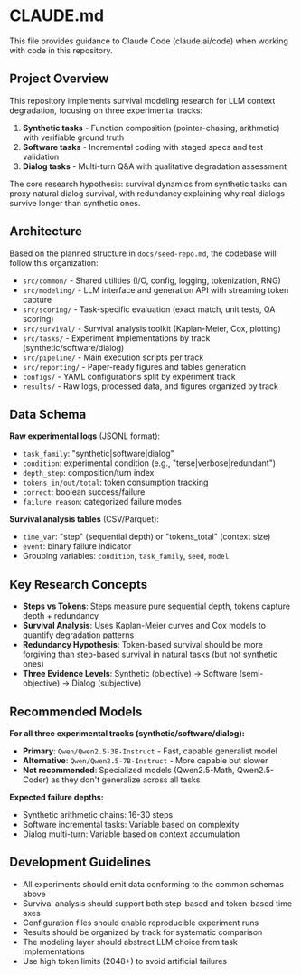 # CLAUDE.md

This file provides guidance to Claude Code (claude.ai/code) when working with code in this repository.

## Project Overview

This repository implements survival modeling research for LLM context degradation, focusing on three experimental tracks:

1. **Synthetic tasks** - Function composition (pointer-chasing, arithmetic) with verifiable ground truth
2. **Software tasks** - Incremental coding with staged specs and test validation
3. **Dialog tasks** - Multi-turn Q&A with qualitative degradation assessment

The core research hypothesis: survival dynamics from synthetic tasks can proxy natural dialog survival, with redundancy explaining why real dialogs survive longer than synthetic ones.

## Architecture

Based on the planned structure in `docs/seed-repo.md`, the codebase will follow this organization:

- `src/common/` - Shared utilities (I/O, config, logging, tokenization, RNG)
- `src/modeling/` - LLM interface and generation API with streaming token capture
- `src/scoring/` - Task-specific evaluation (exact match, unit tests, QA scoring)
- `src/survival/` - Survival analysis toolkit (Kaplan-Meier, Cox, plotting)
- `src/tasks/` - Experiment implementations by track (synthetic/software/dialog)
- `src/pipeline/` - Main execution scripts per track
- `src/reporting/` - Paper-ready figures and tables generation
- `configs/` - YAML configurations split by experiment track
- `results/` - Raw logs, processed data, and figures organized by track

## Data Schema

**Raw experimental logs** (JSONL format):
- `task_family`: "synthetic|software|dialog"
- `condition`: experimental condition (e.g., "terse|verbose|redundant")
- `depth_step`: composition/turn index
- `tokens_in/out/total`: token consumption tracking
- `correct`: boolean success/failure
- `failure_reason`: categorized failure modes

**Survival analysis tables** (CSV/Parquet):
- `time_var`: "step" (sequential depth) or "tokens_total" (context size)
- `event`: binary failure indicator
- Grouping variables: `condition`, `task_family`, `seed`, `model`

## Key Research Concepts

- **Steps vs Tokens**: Steps measure pure sequential depth, tokens capture depth + redundancy
- **Survival Analysis**: Uses Kaplan-Meier curves and Cox models to quantify degradation patterns
- **Redundancy Hypothesis**: Token-based survival should be more forgiving than step-based survival in natural tasks (but not synthetic ones)
- **Three Evidence Levels**: Synthetic (objective) → Software (semi-objective) → Dialog (subjective)

## Recommended Models

**For all three experimental tracks (synthetic/software/dialog):**
- **Primary**: `Qwen/Qwen2.5-3B-Instruct` - Fast, capable generalist model
- **Alternative**: `Qwen/Qwen2.5-7B-Instruct` - More capable but slower
- **Not recommended**: Specialized models (Qwen2.5-Math, Qwen2.5-Coder) as they don't generalize across all tasks

**Expected failure depths:**
- Synthetic arithmetic chains: 16-30 steps
- Software incremental tasks: Variable based on complexity
- Dialog multi-turn: Variable based on context accumulation

## Development Guidelines

- All experiments should emit data conforming to the common schemas above
- Survival analysis should support both step-based and token-based time axes
- Configuration files should enable reproducible experiment runs
- Results should be organized by track for systematic comparison
- The modeling layer should abstract LLM choice from task implementations
- Use high token limits (2048+) to avoid artificial failures